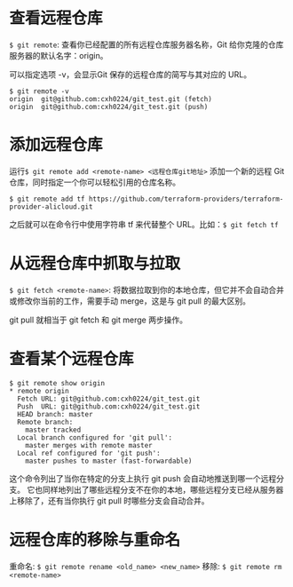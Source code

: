 

# 查看远程仓库

`$ git remote`: 查看你已经配置的所有远程仓库服务器名称，Git 给你克隆的仓库服务器的默认名字：origin。

可以指定选项 -v，会显示Git 保存的远程仓库的简写与其对应的 URL。
```
$ git remote -v
origin	git@github.com:cxh0224/git_test.git (fetch)
origin	git@github.com:cxh0224/git_test.git (push)
```

# 添加远程仓库
运行`$ git remote add <remote-name> <远程仓库git地址>` 添加一个新的远程 Git 仓库，同时指定一个你可以轻松引用的仓库名称。

```
$ git remote add tf https://github.com/terraform-providers/terraform-provider-alicloud.git
```

之后就可以在命令行中使用字符串 tf 来代替整个 URL。比如：`$ git fetch tf`


# 从远程仓库中抓取与拉取

`$ git fetch <remote-name>`: 将数据拉取到你的本地仓库，但它并不会自动合并或修改你当前的工作，需要手动 merge，这是与 git pull 的最大区别。

git pull 就相当于 git fetch 和 git merge 两步操作。

# 查看某个远程仓库
```
$ git remote show origin
* remote origin
  Fetch URL: git@github.com:cxh0224/git_test.git
  Push  URL: git@github.com:cxh0224/git_test.git
  HEAD branch: master
  Remote branch:
    master tracked
  Local branch configured for 'git pull':
    master merges with remote master
  Local ref configured for 'git push':
    master pushes to master (fast-forwardable)
```
这个命令列出了当你在特定的分支上执行 git push 会自动地推送到哪一个远程分支。 它也同样地列出了哪些远程分支不在你的本地，哪些远程分支已经从服务器上移除了，还有当你执行 git pull 时哪些分支会自动合并。


# 远程仓库的移除与重命名

重命名: `$ git remote rename <old_name> <new_name>`
移除: `$ git remote rm <remote-name>`